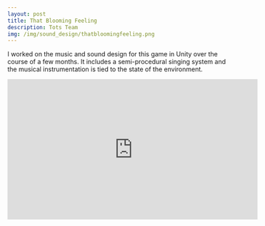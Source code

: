 ```yaml
---
layout: post
title: That Blooming Feeling
description: Tots Team
img: /img/sound_design/thatbloomingfeeling.png
---
```


I worked on the music and sound design for this game in Unity over the course of a few months. It includes a semi-procedural singing system and the musical instrumentation is tied to the state of the environment.

<iframe width="560" height="315" src="https://www.youtube.com/embed/sWwpt26NH24" frameborder="0" allow="autoplay; encrypted-media" allowfullscreen></iframe>